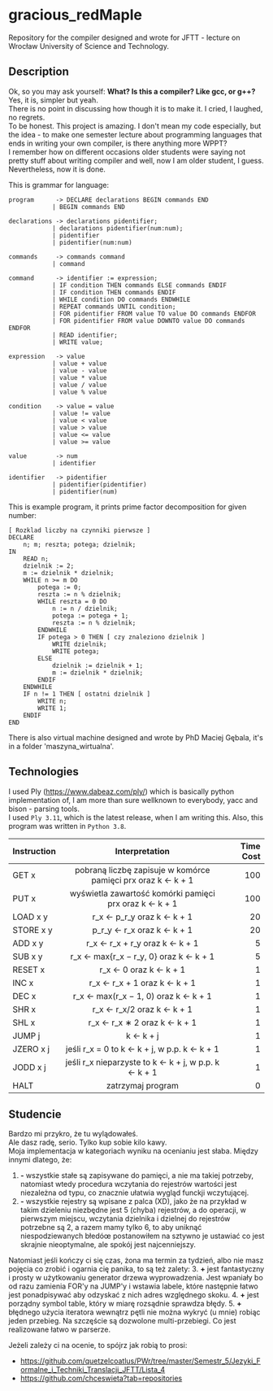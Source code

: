 # gracious_redMaple

Repository for the compiler designed and wrote for JFTT - lecture on Wrocław University of Science and Technology.

## Description

Ok, so you may ask yourself: <b>What? Is this a compiler? Like gcc, or g++?</b>  
Yes, it is, simpler but yeah.  
There is no point in discussing how though it is to make it. I cried, I laughed, no regrets.  
To be honest. This project is amazing. I don't mean my code especially, but the idea - to make one semester lecture
about programming languages that ends in writing your own compiler, is there anything more WPPT?  
I remember how on different occasions older students were saying not pretty stuff about writing compiler and well, now I
am older student, I guess.  
Nevertheless, now it is done.

This is grammar for language:

    program      -> DECLARE declarations BEGIN commands END
                | BEGIN commands END
                
    declarations -> declarations pidentifier;
                | declarations pidentifier(num:num);
                | pidentifier
                | pidentifier(num:num)

    commands     -> commands command
                | command

    command      -> identifier := expression;
                | IF condition THEN commands ELSE commands ENDIF
                | IF condition THEN commands ENDIF
                | WHILE condition DO commands ENDWHILE
                | REPEAT commands UNTIL condition;
                | FOR pidentifier FROM value TO value DO commands ENDFOR
                | FOR pidentifier FROM value DOWNTO value DO commands ENDFOR
                | READ identifier;
                | WRITE value;

    expression   -> value
                | value + value
                | value - value
                | value * value
                | value / value
                | value % value

    condition    -> value = value
                | value != value
                | value < value
                | value > value
                | value <= value
                | value >= value

    value        -> num
                | identifier
 
    identifier   -> pidentifier
                | pidentifier(pidentifier)
                | pidentifier(num)

This is example program, it prints prime factor decomposition for given number:

    [ Rozklad liczby na czynniki pierwsze ]
    DECLARE
        n; m; reszta; potega; dzielnik;
    IN
        READ n;
        dzielnik := 2;
        m := dzielnik * dzielnik;
        WHILE n >= m DO
            potega := 0;
            reszta := n % dzielnik;
            WHILE reszta = 0 DO
                n := n / dzielnik;
                potega := potega + 1;
                reszta := n % dzielnik;
            ENDWHILE
            IF potega > 0 THEN [ czy znaleziono dzielnik ]
                WRITE dzielnik;
                WRITE potega;
            ELSE
                dzielnik := dzielnik + 1;
                m := dzielnik * dzielnik;
            ENDIF
        ENDWHILE
        IF n != 1 THEN [ ostatni dzielnik ]
            WRITE n;
            WRITE 1;
        ENDIF
    END

There is also virtual machine designed and wrote by PhD Maciej Gębala, it's in a folder 'maszyna_wirtualna'.

## Technologies

I used Ply (https://www.dabeaz.com/ply/) which is basically python implementation of, I am more than sure wellknown to
everybody, yacc and bison - parsing tools.  
I used `Ply 3.11`, which is the latest release, when I am writing this. Also, this program was written in `Python 3.8`.

| Instruction        | Interpretation           | Time Cost  |
| ------------- |:-------------:| -----:|
|GET x |pobraną liczbę zapisuje w komórce pamięci prx oraz k ← k + 1 |100
|PUT x |wyświetla zawartość komórki pamięci prx oraz k ← k + 1 |100
|LOAD x y |r_x ← p_r_y oraz k ← k + 1 |20
|STORE x y |p_r_y ← r_x oraz k ← k + 1 |20
|ADD x y |r_x ← r_x + r_y oraz k ← k + 1 |5
|SUB x y |r_x ← max{r_x − r_y, 0} oraz k ← k + 1 |5
|RESET x |r_x ← 0 oraz k ← k + 1 |1
|INC x |r_x ← r_x + 1 oraz k ← k + 1 |1
|DEC x |r_x ← max(r_x − 1, 0) oraz k ← k + 1 |1
|SHR x |r_x ← r_x/2 oraz k ← k + 1 |1
|SHL x |r_x ← r_x ∗ 2 oraz k ← k + 1 |1
|JUMP j |k ← k + j |1
|JZERO x j |jeśli r_x = 0 to k ← k + j, w p.p. k ← k + 1 |1
|JODD x j |jeśli r_x nieparzyste to k ← k + j, w p.p. k ← k + 1 |1
|HALT |zatrzymaj program |0

## Studencie
Bardzo mi przykro, że tu wylądowałeś.  
Ale dasz radę, serio. Tylko kup sobie kilo kawy.  
Moja implementacja w kategoriach wyniku na ocenianiu jest słaba. Między innymi dlatego, że:
1. **\-** wszystkie stałe są zapisywane do pamięci, a nie ma takiej potrzeby, natomiast wtedy procedura wczytania do rejestrów wartości jest niezależna od typu, co znacznie ułatwia wygląd funckji wczytującej.
2. **\-** wszystkie rejestry są wpisane z palca (XD), jako że na przykład w takim dzieleniu niezbędne jest 5 (chyba) rejestrów, a do operacji, w pierwszym miejscu, wczytania dzielnika i dzielnej do rejestrów potrzebne są 2, a razem mamy tylko 6, to aby uniknąć niespodziewanych błedóœ postanowiłem na sztywno je ustawiać co jest skrajnie nieoptymalne, ale spokój jest najcenniejszy.  

Natomiast jeśli kończy ci się czas, żona ma termin za tydzień, albo nie masz pojęcia co zrobić i ogarnia cię panika, to są też zalety:
3. **+** jest fantastyczny i prosty w użytkowaniu generator drzewa wyprowadzenia. Jest wpaniały bo od razu zamienia FOR'y na JUMP'y i wstawia labele, które następnie łatwo jest ponadpisywać aby odzyskać z nich adres względnego skoku.
4. **+** jest porządny symbol table, który w miarę rozsądnie sprawdza błędy.
5. **+** błędnego użycia iteratora wewnątrz pętli nie można wykryć (u mnie) robiąc jeden przebieg. Na szczęście są dozwolone multi-przebiegi. Co jest realizowane łatwo w parserze.

Jeżeli zależy ci na ocenie, to spójrz jak robią to prosi:
* https://github.com/quetzelcoatlus/PWr/tree/master/Semestr_5/Jezyki_Formalne_i_Techniki_Translacji_JFTT/Lista_4
* https://github.com/chceswieta?tab=repositories